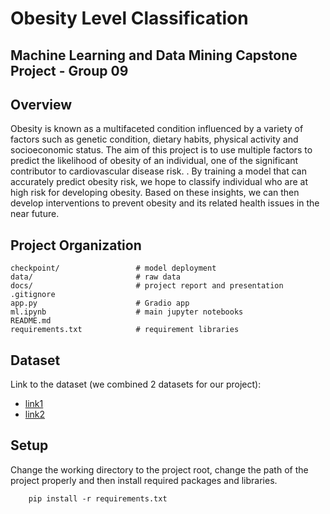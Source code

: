 # Obesity Level Classification
**Machine Learning and Data Mining Capstone Project - Group 09**
---
## Overview
Obesity is known as a multifaceted condition influenced by a variety of factors such as genetic condition, dietary habits, physical activity and socioeconomic status. The aim of this project is to use multiple factors to predict the likelihood of obesity of an individual, one of the significant contributor to cardiovascular disease risk. . By training a model that can accurately predict obesity risk, we hope to classify individual who are at high risk for developing obesity. Based on these insights, we can then develop interventions to prevent obesity and its related health issues in the near future.

## Project Organization

```
checkpoint/                 # model deployment
data/                       # raw data
docs/                       # project report and presentation
.gitignore
app.py                      # Gradio app
ml.ipynb                    # main jupyter notebooks
README.md 
requirements.txt            # requirement libraries
```

## Dataset
Link to the dataset (we combined 2 datasets for our project): 
- [link1](https://www.kaggle.com/datasets/aravindpcoder/obesity-or-cvd-risk-classifyregressorcluster)
- [link2](https://www.kaggle.com/competitions/playground-series-s4e2)

## Setup
Change the working directory to the project root, change the path of the project properly and then install required packages and libraries.
```
    pip install -r requirements.txt
```